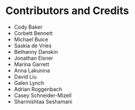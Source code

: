 # Contributors and Credits

- Cody Baker
- Corbett Bennett
- Michael Buice
- Saskia de Vries
- Bethanny Danskin
- Jonathan Elsner
- Marina Garrett
- Anna Lakunina
- David Liu
- Galen Lynch
- Adrian Roggenbach
- Casey Schneider-Mizell
- Sharmishtaa Seshamani